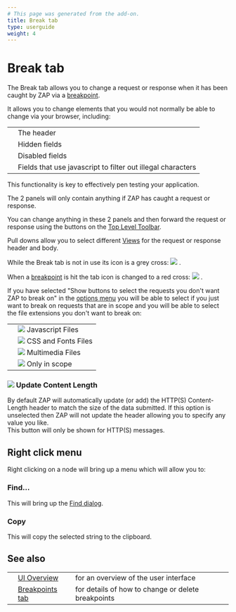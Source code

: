 ```yaml
---
# This page was generated from the add-on.
title: Break tab
type: userguide
weight: 4
---
```


# Break tab


The Break tab allows you to change a request or response when it has been caught by ZAP via
a [breakpoint](/docs/desktop/start/features/breakpoints/).  

It allows you to change elements that you would not normally be able to change via your
browser, including:

|   |                                                             |
|---|-------------------------------------------------------------|
|   | The header                                                  |
|   | Hidden fields                                               |
|   | Disabled fields                                             |
|   | Fields that use javascript to filter out illegal characters |

This functionality is key to effectively pen testing your application.


The 2 panels will only contain anything if ZAP has caught a request or response.  

You can change anything in these 2 panels and then forward the request or response using
the buttons on the [Top Level Toolbar](/docs/desktop/ui/tltoolbar/).


Pull downs allow you to select different [Views](/docs/desktop/ui/views/) for the request or response header and body.


While the Break tab is not in use its icon is a grey cross:
![](/docs/desktop/images/16/101grey.png) .  

When a [breakpoint](/docs/desktop/start/features/breakpoints/) is hit the tab icon is changed
to a red cross:
![](/docs/desktop/images/16/101.png) .  


If you have selected "Show buttons to select the requests you don't want ZAP to break on" in the
[options menu](/docs/desktop/ui/dialogs/options/breakpoints/) you will be able to select if you just want to break
on requests that are in scope and you will be able to select the file extensions you don't want to break on:  

|   |                                                               |
|---|---------------------------------------------------------------|
|   | ![](/docs/desktop/images/javascript.png) Javascript Files     |
|   | ![](/docs/desktop/images/cssAndFonts.png) CSS and Fonts Files |
|   | ![](/docs/desktop/images/multimedia.png) Multimedia Files     |
|   | ![](/docs/desktop/images/fugue/target.png) Only in scope      |


### ![](/docs/desktop/images/fugue/application-resize.png) Update Content Length

By default ZAP will automatically update (or add) the HTTP(S) Content-Length header to match the size of the data submitted. If this option is unselected then ZAP will not update the header allowing you to specify any value you like.  
This button will only be shown for HTTP(S) messages.

## Right click menu

Right clicking on a node will bring up a menu which will allow you to:

### Find...

This will bring up the [Find dialog](/docs/desktop/ui/dialogs/find/).

### Copy

This will copy the selected string to the clipboard.

## See also

|   |                                                       |                                                    |
|---|-------------------------------------------------------|----------------------------------------------------|
|   | [UI Overview](/docs/desktop/ui/)                      | for an overview of the user interface              |
|   | [Breakpoints tab](/docs/desktop/ui/tabs/breakpoints/) | for details of how to change or delete breakpoints |
